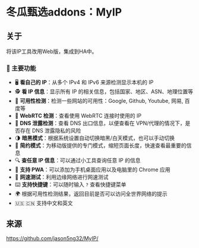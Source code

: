 # 冬瓜甄选addons：MyIP

## 关于

将该IP工具改用Web版，集成到HA中。

### 👀 主要功能

- 🖥️ **看自己的 IP**：从多个 IPv4 和 IPv6 来源检测显示本机的 IP
- 🕵️ **看 IP 信息**：显示所有 IP 的相关信息，包括国家、地区、ASN、地理位置等
- 🚦 **可用性检测**：检测一些网站的可用性：Google, Github, Youtube, 网易, 百度等
- 🚥 **WebRTC 检测**：查看使用 WebRTC 连接时使用的 IP
- 🛑 **DNS 泄露检测**：查看 DNS 出口信息，以便查看在 VPN/代理的情况下，是否存在 DNS 泄露隐私的风险
- 🌗 **暗黑模式**：根据系统设置自动切换暗黑/白天模式，也可以手动切换
- 📱 **简约模式**：为移动版提供的专门模式，缩短页面长度，快速查看最重要的信息
- 🔍 **查任意 IP 信息**：可以通过小工具查询任意 IP 的信息
- 📲 **支持 PWA**：可以添加为手机桌面应用以及电脑里的 Chrome 应用
- 🚀 **网速测试**：利用边缘网络进行网速测试
- ⌨️ **支持快捷键**：可以随时输入 `?` 查看快捷键菜单
- 🌍 根据可用性检测结果，返回目前是否可以访问全世界网络的提示
- 🇺🇸 🇨🇳 支持中文和英文

## 来源

https://github.com/jason5ng32/MyIP/